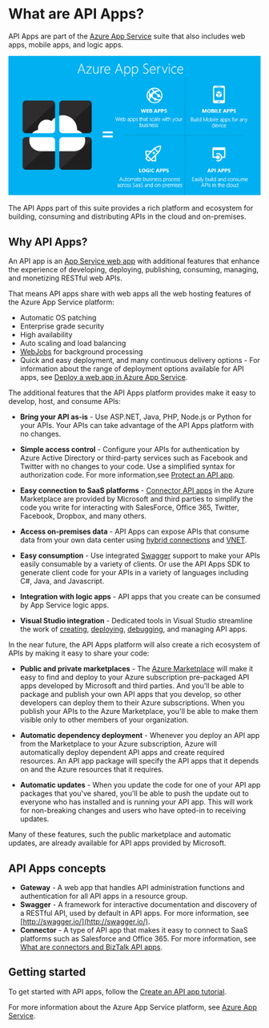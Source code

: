 <properties 
	pageTitle="What are API Apps?" 
	description="Learn why Azure App Service is the best platform for developing, publishing, and hosting RESTful APIs." 
	services="app-service\api" 
	documentationCenter=".net" 
	authors="tdykstra" 
	manager="wpickett" 
	editor="jimbe"/>

<tags 
	ms.service="app-service-api" 
	ms.workload="web" 
	ms.tgt_pltfrm="na" 
	ms.devlang="na" 
	ms.topic="article" 
	ms.date="04/20/2015" 
	ms.author="tdykstra"/>

# What are API Apps?

API Apps are part of the [Azure App Service](app-service-value-prop-what-is.md) suite that also includes web apps, mobile apps, and logic apps. 

![](./media/app-service-api-apps-why-best-platform/appservicesuite.png)

The API Apps part of this suite provides a rich platform and ecosystem for building, consuming and distributing APIs in the cloud and on-premises.

## Why API Apps?

An API app is an [App Service web app](app-service-web-overview.md) with additional features that enhance the experience of developing, deploying, publishing, consuming, managing, and monetizing RESTful web APIs.   

That means API apps share with web apps all the web hosting features of the Azure App Service platform:

- Automatic OS patching
- Enterprise grade security
- High availability
- Auto scaling and load balancing
- [WebJobs](websites-webjobs-resources.md) for background processing
- Quick and easy deployment, and many continuous delivery options - For information about the range of deployment options available for API apps, see [Deploy a web app in Azure App Service](web-sites-deploy.md). 

The additional features that the API Apps platform provides make it easy to develop, host, and consume APIs:

- **Bring your API as-is** - Use ASP.NET, Java, PHP, Node.js or Python for your APIs. Your APIs can take advantage of the API Apps platform with no changes.

- **Simple access control** - Configure your APIs for authentication by Azure Active Directory or third-party services such as Facebook and Twitter with no changes to your code. Use a simplified syntax for authorization code. For more information,see [Protect an API app](app-service-api-dotnet-add-authentication.md).

- **Easy connection to SaaS platforms** - [Connector API apps](app-service-logic-what-are-biztalk-api-apps.md) in the Azure Marketplace are provided by Microsoft and third parties to simplify the code you write for interacting with SalesForce, Office 365, Twitter, Facebook, Dropbox, and many others.

- **Access on-premises data** - API Apps can expose APIs that consume data from your own data center using [hybrid connections](integration-hybrid-connection-overview.md) and [VNET](web-sites-integrate-with-vnet.md).

- **Easy consumption** - Use integrated [Swagger](http://swagger.io/) support to make your APIs easily consumable by a variety of clients.  Or use the API Apps SDK to generate client code for your APIs in a variety of languages including C#, Java, and Javascript.

- **Integration with logic apps** - API apps that you create can be consumed by App Service logic apps.    

- **Visual Studio integration** - Dedicated tools in Visual Studio streamline the work of [creating](app-service-dotnet-create-api-app.md), [deploying](app-service-dotnet-deploy-api-app.md), [debugging](app-service-dotnet-remotely-debug-api-app), and managing API apps.

In the near future, the API Apps platform will also create a rich ecosystem of APIs by making it easy to share your code:  

- **Public and private marketplaces** - The [Azure Marketplace](http://azure.microsoft.com/marketplace/) will make it easy to find and deploy to your Azure subscription pre-packaged API apps developed by Microsoft and third parties. And you'll be able to package and publish your own API apps that you develop, so other developers can deploy them to their Azure subscriptions. When you publish your APIs to the Azure Marketplace, you'll be able to make them visible only to other members of your organization. 

- **Automatic dependency deployment** - Whenever you deploy an API app from the Marketplace to your Azure subscription, Azure will automatically deploy dependent API apps and create required resources. An API app package will specify the API apps that it depends on and the Azure resources that it requires.

- **Automatic updates** - When you update the code for one of your API app packages that you've shared, you'll be able to push the update out to everyone who has installed and is running your API app. This will work for non-breaking changes and users who have opted-in to receiving updates.

Many of these features, such the public marketplace and automatic updates, are already available for API apps provided by Microsoft.

## API Apps concepts ##

- **Gateway** - A web app that handles API administration functions and authentication for all API apps in a resource group. 
- **Swagger** - A framework for interactive documentation and discovery of a RESTful API, used by default in API apps. For more information, see [http://swagger.io/](http://swagger.io/).
- **Connector** - A type of API app that makes it easy to connect to SaaS platforms such as Salesforce and Office 365. For more information, see [What are connectors and BizTalk API apps](app-service-logic-what-are-biztalk-api-apps.md).

## Getting started

To get started with API apps, follow the [Create an API app tutorial](app-service-dotnet-create-api-app.md).

For more information about the Azure App Service platform, see [Azure App Service](app-service-value-prop-what-is.md).

